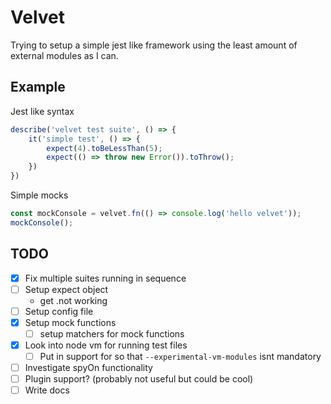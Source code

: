 # Velvet
Trying to setup a simple jest like framework using the least amount of external modules as I can. 

## Example

Jest like syntax
```js
describe('velvet test suite', () => {
    it('simple test', () => {
        expect(4).toBeLessThan(5);
        expect(() => throw new Error()).toThrow();
    })
})
```

Simple mocks
```js
const mockConsole = velvet.fn(() => console.log('hello velvet'));
mockConsole();
```

## TODO

- [x] Fix multiple suites running in sequence
- [ ] Setup expect object
  - get .not working
- [ ] Setup config file
- [x] Setup mock functions
  - [ ] setup matchers for mock functions
- [x] Look into node vm for running test files
  - [ ] Put in support for so that `--experimental-vm-modules` isnt mandatory
- [ ] Investigate spyOn functionality
- [ ] Plugin support? (probably not useful but could be cool)
- [ ] Write docs
